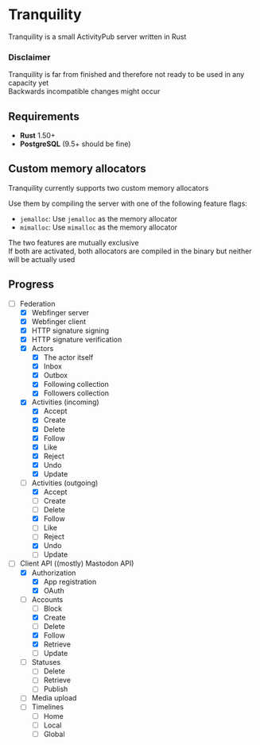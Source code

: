 # Tranquility

Tranquility is a small ActivityPub server written in Rust  

### **Disclaimer**

Tranquility is far from finished and therefore not ready to be used in any capacity yet  
Backwards incompatible changes might occur  

## Requirements

- **Rust** 1.50+  
- **PostgreSQL** (9.5+ should be fine)

## Custom memory allocators

Tranquility currently supports two custom memory allocators  

Use them by compiling the server with one of the following feature flags:

- `jemalloc`: Use `jemalloc` as the memory allocator
- `mimalloc`: Use `mimalloc` as the memory allocator

The two features are mutually exclusive  
If both are activated, both allocators are compiled in the binary but neither will be actually used  

## Progress

- [ ] Federation
    - [x] Webfinger server
    - [x] Webfinger client
    - [x] HTTP signature signing
    - [x] HTTP signature verification
    - [x] Actors
        - [x] The actor itself
        - [x] Inbox
        - [x] Outbox
        - [x] Following collection
        - [x] Followers collection
    - [x] Activities (incoming)
        - [x] Accept
        - [x] Create
        - [x] Delete
        - [x] Follow
        - [x] Like
        - [x] Reject
        - [x] Undo
        - [x] Update
    - [ ] Activities (outgoing)
        - [x] Accept
        - [ ] Create
        - [ ] Delete
        - [x] Follow
        - [ ] Like
        - [ ] Reject
        - [x] Undo
        - [ ] Update

- [ ] Client API ((mostly) Mastodon API)
    - [x] Authorization
        - [x] App registration
        - [x] OAuth
    - [ ] Accounts
        - [ ] Block
        - [x] Create
        - [ ] Delete
        - [x] Follow
        - [x] Retrieve
        - [ ] Update
    - [ ] Statuses
        - [ ] Delete
        - [ ] Retrieve
        - [ ] Publish
    - [ ] Media upload
    - [ ] Timelines
        - [ ] Home
        - [ ] Local
        - [ ] Global
